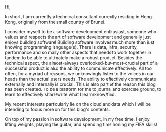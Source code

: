Hi, 

In short, I am currently a technical consultant currently residing in Hong Kong, originally from the small country of Brunei.

I consider myself to be a software development enthusiast, someone who values and respects the art of software development and generally just enjoys building software! Building software involves much more than just knowing programming language(s). There is data, infra, security, performance and so many other aspects that needs to work together in tandem to be able to ultimately make a robust product. Besides the technical aspect, the almost-always overlooked-but-most-crucial part of a successful product is also the ability to communicate effectively. All too often, for a myriad of reasons, we unknowingly listen to the voices in our heads than the actual users needs. The ability to effectively communicate externally and internally is crucial. This is also part of the reason this blog has been created. To be a platform for me to journal and exercise ground, to learn to effectively share/write what I learn/know/find.

My recent interests particularly lie on the cloud and data which I will be intending to focus more on for this blog's contents.

On top of my passion in software development, in my free time, I enjoy lifting weights, playing the guitar, and spending time honing my FIFA skills!
